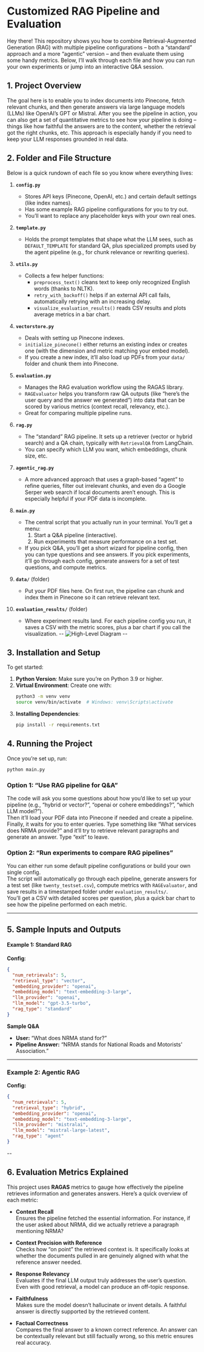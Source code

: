 # Customized RAG Pipeline and Evaluation

Hey there! This repository shows you how to combine Retrieval-Augmented Generation (RAG) with multiple pipeline configurations – both a “standard” approach and a more “agentic” version – and then evaluate them using some handy metrics. Below, I’ll walk through each file and how you can run your own experiments or jump into an interactive Q&A session.

## 1. Project Overview
The goal here is to enable you to index documents into Pinecone, fetch relevant chunks, and then generate answers via large language models (LLMs) like OpenAI’s GPT or Mistral. After you see the pipeline in action, you can also get a set of quantitative metrics to see how your pipeline is doing – things like how faithful the answers are to the content, whether the retrieval got the right chunks, etc. This approach is especially handy if you need to keep your LLM responses grounded in real data.

## 2. Folder and File Structure
Below is a quick rundown of each file so you know where everything lives:

1. **`config.py`**  
   - Stores API keys (Pinecone, OpenAI, etc.) and certain default settings (like index names).  
   - Has some example RAG pipeline configurations for you to try out.  
   - You’ll want to replace any placeholder keys with your own real ones.

2. **`template.py`**  
   - Holds the prompt templates that shape what the LLM sees, such as `DEFAULT_TEMPLATE` for standard QA, plus specialized prompts used by the agent pipeline (e.g., for chunk relevance or rewriting queries).

3. **`utils.py`**  
   - Collects a few helper functions:
     - `preprocess_text()` cleans text to keep only recognized English words (thanks to NLTK).  
     - `retry_with_backoff()` helps if an external API call fails, automatically retrying with an increasing delay.  
     - `visualize_evaluation_results()` reads CSV results and plots average metrics in a bar chart.

4. **`vectorstore.py`**  
   - Deals with setting up Pinecone indexes.  
   - `initialize_pinecone()` either returns an existing index or creates one (with the dimension and metric matching your embed model).  
   - If you create a new index, it’ll also load up PDFs from your `data/` folder and chunk them into Pinecone.

5. **`evaluation.py`**  
   - Manages the RAG evaluation workflow using the RAGAS library.  
   - `RAGEvaluator` helps you transform raw QA outputs (like “here’s the user query and the answer we generated”) into data that can be scored by various metrics (context recall, relevancy, etc.).  
   - Great for comparing multiple pipeline runs.

6. **`rag.py`**  
   - The “standard” RAG pipeline. It sets up a retriever (vector or hybrid search) and a QA chain, typically with `RetrievalQA` from LangChain.  
   - You can specify which LLM you want, which embeddings, chunk size, etc.

7. **`agentic_rag.py`**  
   - A more advanced approach that uses a graph-based “agent” to refine queries, filter out irrelevant chunks, and even do a Google Serper web search if local documents aren’t enough. This is especially helpful if your PDF data is incomplete.

8. **`main.py`**  
   - The central script that you actually run in your terminal. You’ll get a menu:
     1. Start a Q&A pipeline (interactive).  
     2. Run experiments that measure performance on a test set.  
   - If you pick Q&A, you’ll get a short wizard for pipeline config, then you can type questions and see answers. If you pick experiments, it’ll go through each config, generate answers for a set of test questions, and compute metrics.

9. **`data/`** (folder)  
   - Put your PDF files here. On first run, the pipeline can chunk and index them in Pinecone so it can retrieve relevant text.  

10. **`evaluation_results/`** (folder)  
    - Where experiment results land. For each pipeline config you run, it saves a CSV with the metric scores, plus a bar chart if you call the visualization.
--
![High-Level Diagram](./image/langgraph.png "Structure of Agentic RAG")
--
## 3. Installation and Setup
To get started:

1. **Python Version**: Make sure you’re on Python 3.9 or higher.  
2. **Virtual Environment**: Create one with:
   ```bash
   python3 -m venv venv
   source venv/bin/activate  # Windows: venv\Scripts\activate
    ```
3. **Installing Dependencies**:
    ```bash
    pip install -r requirements.txt
    ```


## 4. Running the Project

Once you’re set up, run:
```bash
python main.py
```
### Option 1: “Use RAG pipeline for Q&A”

The code will ask you some questions about how you’d like to set up your pipeline (e.g., “hybrid or vector?”, “openai or cohere embeddings?”, “which LLM model?”).  
Then it’ll load your PDF data into Pinecone if needed and create a pipeline.  
Finally, it waits for you to enter queries. Type something like “What services does NRMA provide?” and it’ll try to retrieve relevant paragraphs and generate an answer. Type “exit” to leave.

### Option 2: “Run experiments to compare RAG pipelines”

You can either run some default pipeline configurations or build your own single config.  
The script will automatically go through each pipeline, generate answers for a test set (like `twenty_testset.csv`), compute metrics with `RAGEvaluator`, and save results in a timestamped folder under `evaluation_results/`.  
You’ll get a CSV with detailed scores per question, plus a quick bar chart to see how the pipeline performed on each metric.

---

## 5. Sample Inputs and Outputs

#### Example 1: Standard RAG

**Config**:
```json
{
  "num_retrievals": 5,
  "retrieval_type": "vector",
  "embedding_provider": "openai",
  "embedding_model": "text-embedding-3-large",
  "llm_provider": "openai",
  "llm_model": "gpt-3.5-turbo",
  "rag_type": "standard"
}
```
**Sample Q&A**  

- **User:** “What does NRMA stand for?”  
- **Pipeline Answer:** “NRMA stands for National Roads and Motorists' Association.”  

---

### Example 2: Agentic RAG

**Config:**
```json
{
  "num_retrievals": 5,
  "retrieval_type": "hybrid",
  "embedding_provider": "openai",
  "embedding_model": "text-embedding-3-large",
  "llm_provider": "mistralai",
  "llm_model": "mistral-large-latest",
  "rag_type": "agent"
}
```
--
## 6. Evaluation Metrics Explained

This project uses **RAGAS** metrics to gauge how effectively the pipeline retrieves information and generates answers. Here’s a quick overview of each metric:

- **Context Recall**  
  Ensures the pipeline fetched the essential information. For instance, if the user asked about NRMA, did we actually retrieve a paragraph mentioning NRMA?

- **Context Precision with Reference**  
  Checks how “on point” the retrieved context is. It specifically looks at whether the documents pulled in are genuinely aligned with what the reference answer needed.

- **Response Relevancy**  
  Evaluates if the final LLM output truly addresses the user’s question. Even with good retrieval, a model can produce an off-topic response.

- **Faithfulness**  
  Makes sure the model doesn’t hallucinate or invent details. A faithful answer is directly supported by the retrieved content.

- **Factual Correctness**  
  Compares the final answer to a known correct reference. An answer can be contextually relevant but still factually wrong, so this metric ensures real accuracy.


